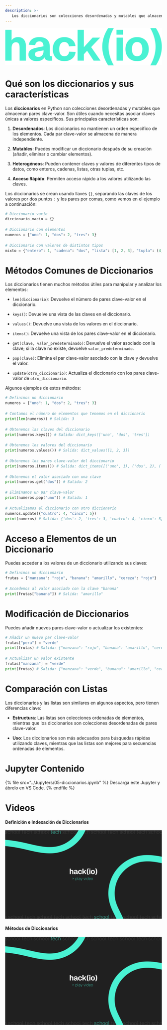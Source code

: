 ```yaml
---
description: >-
   Los diccionarios son colecciones desordenadas y mutables que almacenan pares clave-valor. Son útiles para búsquedas rápidas y datos asociativos.
---
```


<div style="text-align: center;">
  <img src="https://github.com/Hack-io-Data/Imagenes/blob/main/01-LogosHackio/logo_celeste@4x.png?raw=true" alt="logo hack(io)" />
</div>


# Qué son los diccionarios y sus características

Los **diccionarios** en Python son colecciones desordenadas y mutables que almacenan pares clave-valor. Son útiles cuando necesitas asociar claves únicas a valores específicos. Sus principales características son:

1. **Desordenados**: Los diccionarios no mantienen un orden específico de los elementos. Cada par clave-valor se almacena de manera independiente.

2. **Mutables**: Puedes modificar un diccionario después de su creación (añadir, eliminar o cambiar elementos).

3. **Heterogéneos**: Pueden contener claves y valores de diferentes tipos de datos, como enteros, cadenas, listas, otras tuplas, etc.

4. **Acceso Rápido**: Permiten acceso rápido a los valores utilizando las claves.

Los diccionarios se crean usando llaves `{}`, separando las claves de los valores por dos puntos `:` y los pares por comas, como vemos en el ejemplo a continuación:

```python
# Diccionario vacío
diccionario_vacio = {}

# Diccionario con elementos
numeros = {"uno": 1, "dos": 2, "tres": 3}

# Diccionario con valores de distintos tipos
mixto = {"entero": 1, "cadena": "dos", "lista": [1, 2, 3], "tupla": (4, "cinco")}
```

# Métodos Comunes de Diccionarios

Los diccionarios tienen muchos métodos útiles para manipular y analizar los elementos:

- `len(diccionario)`: Devuelve el número de pares clave-valor en el diccionario.

- `keys()`: Devuelve una vista de las claves en el diccionario.

- `values()`: Devuelve una vista de los valores en el diccionario.

- `items()`: Devuelve una vista de los pares clave-valor en el diccionario.

- `get(clave, valor_predeterminado)`: Devuelve el valor asociado con la clave; si la clave no existe, devuelve `valor_predeterminado`.

- `pop(clave)`: Elimina el par clave-valor asociado con la clave y devuelve el valor.

- `update(otro_diccionario)`: Actualiza el diccionario con los pares clave-valor de `otro_diccionario`.

Algunos ejemplos de estos métodos:

```python
# Definimos un diccionario
numeros = {"uno": 1, "dos": 2, "tres": 3}

# Contamos el número de elementos que tenemos en el diccionario
print(len(numeros)) # Salida: 3

# Obtenemos las claves del diccionario
print(numeros.keys()) # Salida: dict_keys(['uno', 'dos', 'tres'])

# Obtenemos los valores del diccionario
print(numeros.values()) # Salida: dict_values([1, 2, 3])

# Obtenemos los pares clave-valor del diccionario
print(numeros.items()) # Salida: dict_items([('uno', 1), ('dos', 2), ('tres', 3)])

# Obtenemos el valor asociado con una clave
print(numeros.get("dos")) # Salida: 2

# Eliminamos un par clave-valor
print(numeros.pop("uno")) # Salida: 1

# Actualizamos el diccionario con otro diccionario
numeros.update({"cuatro": 4, "cinco": 5})
print(numeros) # Salida: {'dos': 2, 'tres': 3, 'cuatro': 4, 'cinco': 5}
```

# Acceso a Elementos de un Diccionario

Puedes acceder a los valores de un diccionario utilizando sus claves:

```python
# Definimos un diccionario
frutas = {"manzana": "rojo", "banana": "amarillo", "cereza": "rojo"}

# Accedemos al valor asociado con la clave "banana"
print(frutas["banana"]) # Salida: "amarillo"
```

# Modificación de Diccionarios

Puedes añadir nuevos pares clave-valor o actualizar los existentes:

```python
# Añadir un nuevo par clave-valor
frutas["pera"] = "verde"
print(frutas) # Salida: {"manzana": "rojo", "banana": "amarillo", "cereza": "rojo", "pera": "verde"}

# Actualizar un valor existente
frutas["manzana"] = "verde"
print(frutas) # Salida: {"manzana": "verde", "banana": "amarillo", "cereza": "rojo", "pera": "verde"}
```

# Comparación con Listas

Los diccionarios y las listas son similares en algunos aspectos, pero tienen diferencias clave:

- **Estructura**: Las listas son colecciones ordenadas de elementos, mientras que los diccionarios son colecciones desordenadas de pares clave-valor.

- **Uso**: Los diccionarios son más adecuados para búsquedas rápidas utilizando claves, mientras que las listas son mejores para secuencias ordenadas de elementos.

# Jupyter Contenido

{% file src="../Jupyters/05-diccionarios.ipynb" %}
Descarga este Jupyter y ábrelo en VS Code.
{% endfile %}

# Videos

#### Definición e Indexación de Diccionarios
<div align="center">
  <a href="https://vimeo.com/927620481/73343170b2?share=copy">
    <img src="https://github.com/Hack-io-Data/Imagenes/blob/main/01-LogosHackio/Cabecera%20video%20Gitbook%20Hackio.png?raw=true" alt="Definición e Indexación de diccionarios" />
  </a>
</div>

#### Métodos de Diccionarios
<div align="center">
  <a href="https://vimeo.com/927662512/2fb73f0b02?share=copy">
    <img src="https://github.com/Hack-io-Data/Imagenes/blob/main/01-LogosHackio/Cabecera%20video%20Gitbook%20Hackio.png?raw=true" alt="Métodos diccionarios" />
  </a>
</div>

